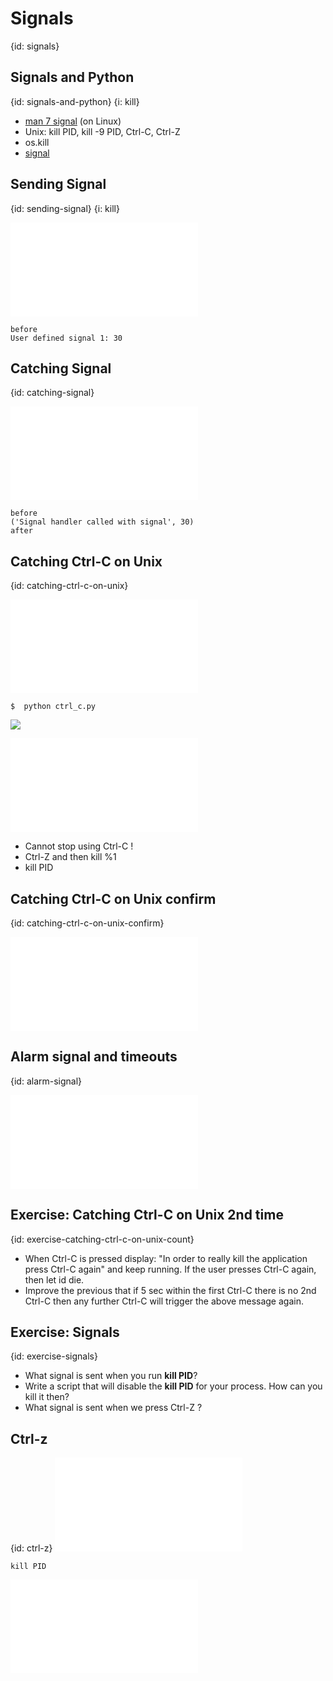 # Signals
{id: signals}

## Signals and Python
{id: signals-and-python}
{i: kill}

* [man 7 signal](http://man7.org/linux/man-pages/man7/signal.7.html) (on Linux)
* Unix: kill PID, kill -9 PID, Ctrl-C, Ctrl-Z
* os.kill
* [signal](https://docs.python.org/3/library/signal.html)



## Sending Signal
{id: sending-signal}
{i: kill}

![](examples/signals/send_signal.py)

```
before
User defined signal 1: 30
```


## Catching Signal
{id: catching-signal}

![](examples/signals/catch_signal.py)

```
before
('Signal handler called with signal', 30)
after
```


## Catching Ctrl-C on Unix
{id: catching-ctrl-c-on-unix}

![](examples/signals/ctrl_c.py)

```
$  python ctrl_c.py
```
![](examples/signals/ctrl_c.out)


![](examples/signals/catch_ctrl_c.py)

* Cannot stop using Ctrl-C !
* Ctrl-Z and then kill %1
* kill PID


## Catching Ctrl-C on Unix confirm
{id: catching-ctrl-c-on-unix-confirm}

![](examples/signals/catch_ctrl_c_confirm.py)


## Alarm signal and timeouts
{id: alarm-signal}

![](examples/signals/alarm.py)

## Exercise: Catching Ctrl-C on Unix 2nd time
{id: exercise-catching-ctrl-c-on-unix-count}

* When Ctrl-C is pressed display: "In order to really kill the application press Ctrl-C again" and keep running. If the user presses Ctrl-C again, then let id die.
* Improve the previous that if 5 sec within the first Ctrl-C there is no 2nd Ctrl-C then any further Ctrl-C will trigger the above message again.


## Exercise: Signals
{id: exercise-signals}

* What signal is sent when you run **kill PID**?
* Write a script that will disable the **kill PID** for your process. How can you kill it then?
* What signal is sent when we press Ctrl-Z ?



## Ctrl-z
{id: ctrl-z}
![](examples/signals/kill_15.py)

```
kill PID
```

![](examples/signals/catch_kill_15.py)



